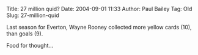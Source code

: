 Title: 27 million quid?
Date: 2004-09-01 11:33
Author: Paul Bailey
Tag: Old
Slug: 27-million-quid

Last season for Everton, Wayne Rooney collected more yellow cards (10),
than goals (9).

Food for thought...
